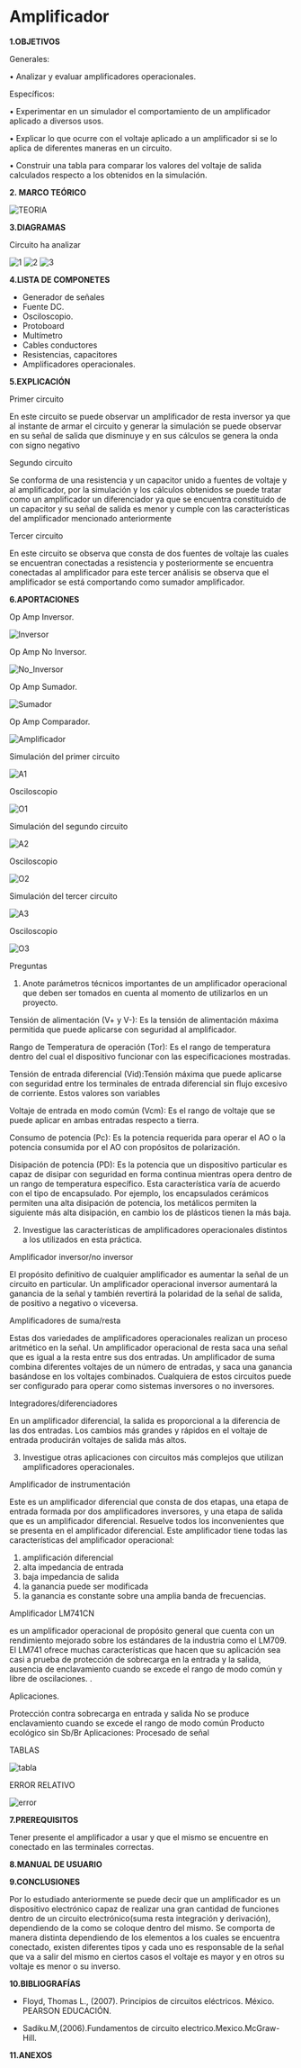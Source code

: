 # Amplificador
**1.OBJETIVOS**

Generales:

•	Analizar y evaluar amplificadores operacionales. 

Específicos:

•	Experimentar en un simulador el comportamiento de un amplificador aplicado a diversos usos.

•	Explicar lo que ocurre con el voltaje aplicado a un amplificador si se lo aplica de diferentes maneras en un circuito. 

•	Construir una tabla para comparar los valores del voltaje de salida calculados respecto a los obtenidos en la simulación. 

**2. MARCO TEÓRICO**

![TEORIA](https://github.com/Katherine01-Arevalo/Amplificador/blob/main/img/TEORIA.png)

**3.DIAGRAMAS**

Circuito  ha analizar 

![1](https://github.com/Katherine01-Arevalo/Amplificador/blob/main/img/1.png)
![2](https://github.com/Katherine01-Arevalo/Amplificador/blob/main/img/2.PNG)
![3](https://github.com/Katherine01-Arevalo/Amplificador/blob/main/img/3.PNG)

**4.LISTA DE COMPONETES**
-	Generador de señales
-	Fuente DC.
-	Osciloscopio.
-	Protoboard
-	Multímetro
-	Cables conductores
-	Resistencias, capacitores
-	Amplificadores operacionales.

**5.EXPLICACIÓN**

Primer circuito  

En este circuito se puede observar  un amplificador de resta inversor ya que al instante de armar el circuito y generar la simulación se puede observar en su señal de salida que disminuye y en sus cálculos se genera la onda con signo negativo 

Segundo circuito

Se conforma de   una resistencia  y un capacitor  unido a fuentes de voltaje y al amplificador, por la simulación y los cálculos obtenidos  se puede tratar como un amplificador  un diferenciador ya que  se encuentra constituido de un capacitor  y su señal de salida es menor y cumple con las características del amplificador mencionado anteriormente

Tercer circuito 

En este circuito se observa que consta de dos fuentes de voltaje las cuales se encuentran conectadas a resistencia y posteriormente se encuentra conectadas al amplificador para este tercer análisis  se   observa que el  amplificador se está comportando como sumador amplificador.

**6.APORTACIONES**

Op Amp Inversor.

![Inversor](https://github.com/Katherine01-Arevalo/Amplificador/blob/main/img/Inversor.png)

Op Amp No Inversor.

![No_Inversor](https://github.com/Katherine01-Arevalo/Amplificador/blob/main/img/No_inversor.png)

Op Amp Sumador.

![Sumador](https://github.com/Katherine01-Arevalo/Amplificador/blob/main/img/Sumador.png)

Op Amp Comparador.

![Amplificador](https://github.com/Katherine01-Arevalo/Amplificador/blob/main/img/comparador.png)

Simulación del primer circuito

![A1](https://github.com/Katherine01-Arevalo/Amplificador/blob/main/img/Amplificador1.PNG)

Osciloscopio

![O1](https://github.com/Katherine01-Arevalo/Amplificador/blob/main/img/osc1.PNG)

Simulación del segundo circuito

![A2](https://github.com/Katherine01-Arevalo/Amplificador/blob/main/img/Amplificador.PNG)

Osciloscopio

![O2](https://github.com/Katherine01-Arevalo/Amplificador/blob/main/img/amplificador2.PNG)

Simulación del tercer circuito

![A3](https://github.com/Katherine01-Arevalo/Amplificador/blob/main/img/Ap3.PNG)

Osciloscopio

![O3](https://github.com/Katherine01-Arevalo/Amplificador/blob/main/img/OSC3.PNG)

Preguntas

1.	Anote parámetros técnicos importantes de un amplificador operacional que deben ser tomados en cuenta al momento de utilizarlos en un proyecto.

Tensión de alimentación (V+ y V-): Es la tensión de alimentación máxima permitida que puede aplicarse con seguridad al amplificador. 

Rango de Temperatura de operación (Tor): Es el rango de temperatura dentro del cual el dispositivo funcionar con las especificaciones mostradas.

Tensión de entrada diferencial (Vid):Tensión máxima que puede aplicarse con seguridad entre los terminales de entrada diferencial sin flujo excesivo de corriente. Estos valores son variables

Voltaje de entrada en modo común (Vcm): Es el rango de voltaje que se puede aplicar en ambas entradas respecto a tierra.

Consumo de potencia (Pc): Es la potencia requerida para operar el AO o la potencia consumida por el AO con propósitos de polarización. 

Disipación de potencia (PD): Es la potencia que un dispositivo particular es capaz de disipar con seguridad en forma continua mientras opera dentro de un rango de temperatura específico. Esta característica varía de acuerdo con el tipo de encapsulado. Por ejemplo, los encapsulados cerámicos permiten una alta disipación de potencia, los metálicos permiten la siguiente más alta disipación, en cambio los de plásticos tienen la más baja. 

2.	Investigue las características de amplificadores operacionales distintos a los utilizados en esta práctica.

Amplificador inversor/no inversor

El propósito definitivo de cualquier amplificador es aumentar la señal de un circuito en particular. Un amplificador operacional inversor aumentará la ganancia de la señal y también revertirá la polaridad de la señal de salida, de positivo a negativo o viceversa.
  
Amplificadores de suma/resta

Estas dos variedades de amplificadores operacionales realizan un proceso aritmético en la señal. Un amplificador operacional de resta saca una señal que es igual a la resta entre sus dos entradas. Un amplificador de suma combina diferentes voltajes de un número de entradas, y saca una ganancia basándose en los voltajes combinados. Cualquiera de estos circuitos puede ser configurado para operar como sistemas inversores o no inversores.
 
Integradores/diferenciadores

En un amplificador diferencial, la salida es proporcional a la diferencia de las dos entradas.
 Los cambios más grandes y rápidos en el voltaje de entrada producirán voltajes de salida más altos.
 
3.	Investigue otras aplicaciones con circuitos más complejos que utilizan amplificadores operacionales.

Amplificador de instrumentación 

Este es un amplificador diferencial que consta de dos etapas, una etapa de entrada formada por dos amplificadores inversores, y una etapa de salida que es un amplificador diferencial. Resuelve todos los inconvenientes que se presenta en el amplificador diferencial.
Este  amplificador tiene todas las características del amplificador operacional: 

1) amplificación diferencial
2) alta impedancia de entrada
3) baja impedancia de salida
4) la ganancia puede ser modificada
5) la ganancia es constante sobre una amplia banda de frecuencias.

Amplificador  LM741CN

es un amplificador operacional de propósito general que cuenta con un rendimiento mejorado sobre los estándares de la industria como el LM709.  El LM741  ofrece muchas características que hacen que su aplicación sea casi a prueba de protección de sobrecarga en la entrada y la salida, ausencia de enclavamiento cuando se excede el rango de modo común y libre de oscilaciones. .

Aplicaciones.

Protección contra sobrecarga en entrada y salida
No se produce enclavamiento cuando se excede el rango de modo común
Producto ecológico sin Sb/Br
Aplicaciones: Procesado de señal

TABLAS 

![tabla](https://github.com/Katherine01-Arevalo/Amplificador/blob/main/img/tabla.PNG)

ERROR RELATIVO

![error](https://github.com/Katherine01-Arevalo/Amplificador/blob/main/img/error.PNG)

**7.PREREQUISITOS**

Tener presente el amplificador a usar y que el mismo se encuentre  en conectado en las terminales correctas.

**8.MANUAL DE USUARIO**

**9.CONCLUSIONES**

Por lo estudiado anteriormente se puede decir que un amplificador es un  dispositivo electrónico capaz de realizar una gran cantidad de funciones dentro de un circuito electrónico(suma resta integración y derivación), dependiendo de la como se coloque dentro del mismo.
Se comporta de manera distinta dependiendo de los elementos a los cuales se encuentra conectado, existen diferentes tipos y cada uno es responsable de la señal que va a salir del mismo  en ciertos casos el voltaje es mayor y en otros su voltaje es menor  o su inverso.


**10.BIBLIOGRAFÍAS**

- Floyd, Thomas L., (2007). Principios de circuitos eléctricos. México. PEARSON EDUCACIÓN.

- Sadiku.M,(2006).Fundamentos de circuito electrico.Mexico.McGraw-Hill.



**11.ANEXOS**
